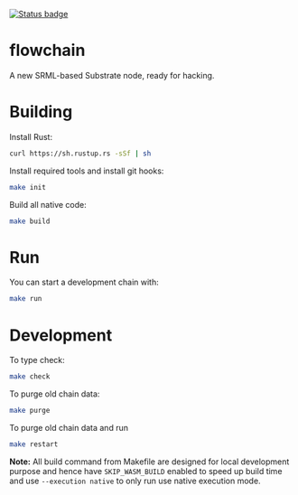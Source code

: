 [![Status badge](https://github.com/laminar-protocol/flowchain/workflows/Test/badge.svg)](https://github.com/laminar-protocol/flowchain/actions?workflow=Test)

# flowchain

A new SRML-based Substrate node, ready for hacking.

# Building

Install Rust:

```bash
curl https://sh.rustup.rs -sSf | sh
```

Install required tools and install git hooks:

```bash
make init
```

Build all native code:

```bash
make build
```

# Run

You can start a development chain with:

```bash
make run
```

# Development

To type check:

```bash
make check
```

To purge old chain data:

```bash
make purge
```

To purge old chain data and run

```bash
make restart
```

__Note:__ All build command from Makefile are designed for local development purpose and hence have `SKIP_WASM_BUILD` enabled to speed up build time and use `--execution native` to only run use native execution mode.
